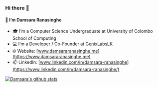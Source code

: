 ### Hi there 👋

#### 👨  I’m Damsara Ranasinghe

- 🎓  I’m a Computer Science Undergraduate at University of Colombo School of Computing
- 💻  I’m a Developer / Co-Founder at [GenixLabsLK](https://genixlabslk.com/)
- 🌐  Website: [www.damsararanasinghe.me](https://www.damsararanasinghe.me)
- 📫  LinkedIn: [www.linkedin.com/in/damsara-ranasinghe](https://www.linkedin.com/in/damsara-ranasinghe/)

[![Damsara's github stats](https://github-readme-stats.vercel.app/api?username=damsarar&hide=issues&count_private=true&show_icons=true)](https://github.com/anuraghazra/github-readme-stats)
